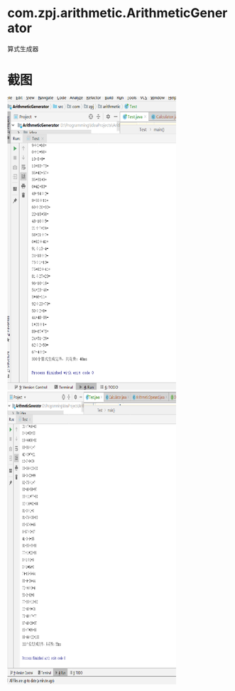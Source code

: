 # com.zpj.arithmetic.ArithmeticGenerator
 算式生成器
# 截图
<div>
    <img src="https://github.com/Z-P-J/ArithmeticGenerator/blob/master/screenshots/screenshots1.png?raw=true" height="660" width="380">
    <img src="https://github.com/Z-P-J/ArithmeticGenerator/blob/master/screenshots/screenshots2.png?raw=true" height="660" width="380">
</div>